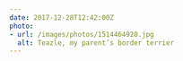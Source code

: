 ```yaml
---
date: 2017-12-28T12:42:00Z
photo:
- url: /images/photos/1514464920.jpg
  alt: Teazle, my parent’s border terrier
---
```

